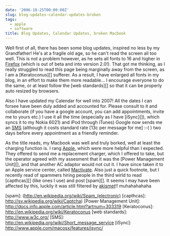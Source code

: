 ```yaml
---
date: '2006-10-25T00:00:00Z'
slug: blog-updates-calendar-updates-broken
tags:
  - apple
  - software
title: Blog Updates, Calendar Updates, broken Macbook
---
```


Well first of all, there has been some blog updates, inspired no less by my
Grandfather! He's at a fragile old age, so he can't read the screen all too
well. This is not a problem however, as he sets all fonts to 16 and higher in
[Firefox][] (which is out of beta and into version 2.0!). That got me thinking,
as I really struggled to read this page being marginally away from the screen,
as I am a [Keratoconus][] sufferer. As a result, I have enlarged all fonts in my
blog, in an effort to make them more readable... I encourage everyone to do the
same, or at least follow the [web standards][] so that it can be properly auto resized
by browsers.

Also I have updated my Calendar for well into 2007! All the dates I can forsee
have been duly added and accounted for. Please consult to it and collaborate (if
you have a google account, you can add appointments, invite me to yours etc.) I
use it all the time (especially as I have [iSync][]), which syncs it to my
Nokia 6021) and iPod through iTunes) Google now sends me an
[SMS](http://en.wikipedia.org/wiki/Short_message_service) (although it costs
standard rate [13c per message for me] :-( ) two days before every appointment
as a friendly reminder.

As the title reads, my Macbook was well and truly borked, well at least the
charging function is. I rang [Apple][], which were more helpful than I expected.
They offered to send me a replacement charger, which I offered to take, but the
operator agreed with my assesment that it was the [Power Management Unit][], and
that another AC adaptor would not cut it. I have since taken it to an Apple
service center, called [Mactivate][]. Also just a quick footnote, but I recently
read of spammers hiring people in the third wirld to read [capthcas][] (like
ones I use) and post [spam][]. It seems I may have been affected by this,
luckily it was still filtered by [akismet][]!! muhahahahaha

[Apple]: http://www.apple.com/
[Mactivate]: http://www.mactivate.ie/
[Firefox]: http://www.getfirefox.com/
[akismet]: http://akismet.com/
[spam]: (http://en.wikipedia.org/wiki/Spam_(electronic)
[capthcas]: http://sv.wikipedia.org/wiki/Captcha)
[Power Management Unit]: http://docs.info.apple.com/article.html?artnum=303319
[Keratoconus]: http://en.wikipedia.org/wiki/Keratoconus
[web standards]: http://www.w3c.org/
[SMS]: http://en.wikipedia.org/wiki/Short_message_service
[iSync]: http://www.apple.com/macosx/features/isync/
